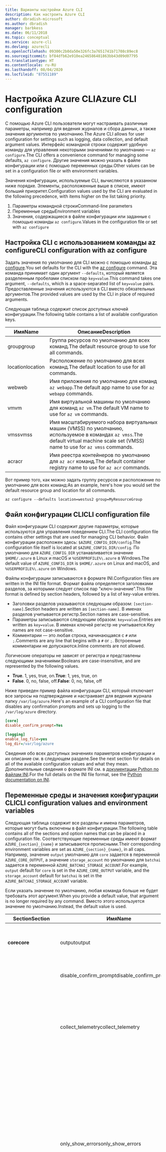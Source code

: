 ```yaml
---
title: Варианты настройки Azure CLI
description: Как настроить Azure CLI
author: dbradish-microsoft
ms.author: dbradish
manager: barbkess
ms.date: 06/11/2018
ms.topic: conceptual
ms.service: azure-cli
ms.devlang: azurecli
ms.openlocfilehash: 09300c2b0da50e326fc3a7651741b71708c89ec8
ms.sourcegitcommit: bf84dfb62e910ea246586481863bb43d09d07795
ms.translationtype: HT
ms.contentlocale: ru-RU
ms.lasthandoff: 08/04/2020
ms.locfileid: "87551189"
---
```

# <a name="azure-cli-configuration"></a><span data-ttu-id="ae813-103">Настройка Azure CLI</span><span class="sxs-lookup"><span data-stu-id="ae813-103">Azure CLI configuration</span></span>

<span data-ttu-id="ae813-104">С помощью Azure CLI пользователи могут настраивать различные параметры, например для ведения журналов и сбора данных, а также значения аргументов по умолчанию.</span><span class="sxs-lookup"><span data-stu-id="ae813-104">The Azure CLI allows for user configuration for settings such as logging, data collection, and default argument values.</span></span>
<span data-ttu-id="ae813-105">Интерфейс командной строки содержит удобную команду для управления некоторыми значениями по умолчанию — `az configure`.</span><span class="sxs-lookup"><span data-stu-id="ae813-105">The CLI offers a convenience command for managing some defaults, `az configure`.</span></span> <span data-ttu-id="ae813-106">Другие значения можно указать в файле конфигурации или с помощью переменных среды.</span><span class="sxs-lookup"><span data-stu-id="ae813-106">Other values can be set in a configuration file or with environment variables.</span></span>

<span data-ttu-id="ae813-107">Значения конфигурации, используемые CLI, вычисляются в указанном ниже порядке. Элементы, расположенные выше в списке, имеют больший приоритет.</span><span class="sxs-lookup"><span data-stu-id="ae813-107">Configuration values used by the CLI are evaluated in the following precedence, with items higher on the list taking priority.</span></span>

1. <span data-ttu-id="ae813-108">Параметры командной строки</span><span class="sxs-lookup"><span data-stu-id="ae813-108">Command-line parameters</span></span>
2. <span data-ttu-id="ae813-109">Переменные среды</span><span class="sxs-lookup"><span data-stu-id="ae813-109">Environment variables</span></span>
3. <span data-ttu-id="ae813-110">Значения, содержащиеся в файле конфигурации или заданные с помощью команды `az configure`.</span><span class="sxs-lookup"><span data-stu-id="ae813-110">Values in the configuration file or set with `az configure`</span></span>

## <a name="cli-configuration-with-az-configure"></a><span data-ttu-id="ae813-111">Настройка CLI с использованием команды az configure</span><span class="sxs-lookup"><span data-stu-id="ae813-111">CLI configuration with az configure</span></span>

<span data-ttu-id="ae813-112">Задать значения по умолчанию для CLI можно с помощью команды [az configure](/cli/azure/reference-index#az-configure).</span><span class="sxs-lookup"><span data-stu-id="ae813-112">You set defaults for the CLI with the [az configure](/cli/azure/reference-index#az-configure) command.</span></span>
<span data-ttu-id="ae813-113">Эта команда принимает один аргумент `--defaults`, который является разделенным пробелами списком пар `key=value`.</span><span class="sxs-lookup"><span data-stu-id="ae813-113">This command takes one argument, `--defaults`, which is a space-separated list of `key=value` pairs.</span></span> <span data-ttu-id="ae813-114">Предоставленные значения используются в CLI вместо обязательных аргументов.</span><span class="sxs-lookup"><span data-stu-id="ae813-114">The provided values are used by the CLI in place of required arguments.</span></span>

<span data-ttu-id="ae813-115">Следующая таблица содержит список доступных ключей конфигурации.</span><span class="sxs-lookup"><span data-stu-id="ae813-115">The following table contains a list of available configuration keys.</span></span>

| <span data-ttu-id="ae813-116">Имя</span><span class="sxs-lookup"><span data-stu-id="ae813-116">Name</span></span> | <span data-ttu-id="ae813-117">Описание</span><span class="sxs-lookup"><span data-stu-id="ae813-117">Description</span></span> |
|------|-------------|
| <span data-ttu-id="ae813-118">group</span><span class="sxs-lookup"><span data-stu-id="ae813-118">group</span></span> | <span data-ttu-id="ae813-119">Группа ресурсов по умолчанию для всех команд.</span><span class="sxs-lookup"><span data-stu-id="ae813-119">The default resource group to use for all commands.</span></span> |
| <span data-ttu-id="ae813-120">location</span><span class="sxs-lookup"><span data-stu-id="ae813-120">location</span></span> | <span data-ttu-id="ae813-121">Расположение по умолчанию для всех команд.</span><span class="sxs-lookup"><span data-stu-id="ae813-121">The default location to use for all commands.</span></span> |
| <span data-ttu-id="ae813-122">web</span><span class="sxs-lookup"><span data-stu-id="ae813-122">web</span></span> | <span data-ttu-id="ae813-123">Имя приложения по умолчанию для команд `az webapp`.</span><span class="sxs-lookup"><span data-stu-id="ae813-123">The default app name to use for `az webapp` commands.</span></span> |
| <span data-ttu-id="ae813-124">vm</span><span class="sxs-lookup"><span data-stu-id="ae813-124">vm</span></span> | <span data-ttu-id="ae813-125">Имя виртуальной машины по умолчанию для команд `az vm`.</span><span class="sxs-lookup"><span data-stu-id="ae813-125">The default VM name to use for `az vm` commands.</span></span> |
| <span data-ttu-id="ae813-126">vmss</span><span class="sxs-lookup"><span data-stu-id="ae813-126">vmss</span></span> | <span data-ttu-id="ae813-127">Имя масштабируемого набора виртуальных машин (VMSS) по умолчанию, используемое в командах `az vmss`.</span><span class="sxs-lookup"><span data-stu-id="ae813-127">The default virtual machine scale set (VMSS) name to use for  `az vmss` commands.</span></span> |
| <span data-ttu-id="ae813-128">acr</span><span class="sxs-lookup"><span data-stu-id="ae813-128">acr</span></span> | <span data-ttu-id="ae813-129">Имя реестра контейнеров по умолчанию для `az acr` команд.</span><span class="sxs-lookup"><span data-stu-id="ae813-129">The default container registry name to use for `az acr` commands.</span></span> |

<span data-ttu-id="ae813-130">Вот пример того, как можно задать группу ресурсов и расположение по умолчанию для всех команд:</span><span class="sxs-lookup"><span data-stu-id="ae813-130">As an example, here's how you would set the default resource group and location for all commands.</span></span>

```azurecli-interactive
az configure --defaults location=westus2 group=MyResourceGroup
```

## <a name="cli-configuration-file"></a><span data-ttu-id="ae813-131">Файл конфигурации CLI</span><span class="sxs-lookup"><span data-stu-id="ae813-131">CLI configuration file</span></span>

<span data-ttu-id="ae813-132">Файл конфигурации CLI содержит другие параметры, которые используются для управления поведением CLI.</span><span class="sxs-lookup"><span data-stu-id="ae813-132">The CLI configuration file contains other settings that are used for managing CLI behavior.</span></span> <span data-ttu-id="ae813-133">Файл конфигурации расположен здесь: `$AZURE_CONFIG_DIR/config`.</span><span class="sxs-lookup"><span data-stu-id="ae813-133">The configuration file itself is located at `$AZURE_CONFIG_DIR/config`.</span></span> <span data-ttu-id="ae813-134">По умолчанию для `AZURE_CONFIG_DIR` устанавливается значение `$HOME/.azure` в Linux и macOS и `%USERPROFILE%\.azure` в Windows.</span><span class="sxs-lookup"><span data-stu-id="ae813-134">The default value of `AZURE_CONFIG_DIR` is `$HOME/.azure` on Linux and macOS, and `%USERPROFILE%\.azure` on Windows.</span></span>

<span data-ttu-id="ae813-135">Файлы конфигурации записываются в формате INI.</span><span class="sxs-lookup"><span data-stu-id="ae813-135">Configuration files are written in the INI file format.</span></span> <span data-ttu-id="ae813-136">Формат файла определяется заголовками разделов, за которыми следует список пар "ключ-значение".</span><span class="sxs-lookup"><span data-stu-id="ae813-136">This file format is defined by section headers, followed by a list of key-value entries.</span></span>

* <span data-ttu-id="ae813-137">Заголовки разделов указываются следующим образом: `[section-name]`.</span><span class="sxs-lookup"><span data-stu-id="ae813-137">Section headers are written as `[section-name]`.</span></span> <span data-ttu-id="ae813-138">В именах разделов учитывается регистр.</span><span class="sxs-lookup"><span data-stu-id="ae813-138">Section names are case-sensitive.</span></span>
* <span data-ttu-id="ae813-139">Параметры записываются следующим образом: `key=value`.</span><span class="sxs-lookup"><span data-stu-id="ae813-139">Entries are written as `key=value`.</span></span> <span data-ttu-id="ae813-140">В именах ключей регистр не учитывается.</span><span class="sxs-lookup"><span data-stu-id="ae813-140">Key names are not case-sensitive.</span></span>
* <span data-ttu-id="ae813-141">Комментарии — это любая строка, начинающаяся с `#` или `;`.</span><span class="sxs-lookup"><span data-stu-id="ae813-141">Comments are any line that begins with a `#` or `;`.</span></span> <span data-ttu-id="ae813-142">Встроенные комментарии не допускаются.</span><span class="sxs-lookup"><span data-stu-id="ae813-142">Inline comments are not allowed.</span></span>

<span data-ttu-id="ae813-143">Логические операторы не зависят от регистра и представлены следующими значениями:</span><span class="sxs-lookup"><span data-stu-id="ae813-143">Booleans are case-insensitive, and are represented by the following values.</span></span>

* <span data-ttu-id="ae813-144">__True__. 1, yes, true, on.</span><span class="sxs-lookup"><span data-stu-id="ae813-144">__True__: 1, yes, true, on</span></span>
* <span data-ttu-id="ae813-145">__False__. 0, no, false, off.</span><span class="sxs-lookup"><span data-stu-id="ae813-145">__False__: 0, no, false, off</span></span>

<span data-ttu-id="ae813-146">Ниже приведен пример файла конфигурации CLI, который отключает все запросы на подтверждение и настраивает для ведения журнала папку `/var/log/azure`.</span><span class="sxs-lookup"><span data-stu-id="ae813-146">Here's an example of a CLI configuration file that disables any confirmation prompts and sets up logging to the `/var/log/azure` directory.</span></span>

```ini
[core]
disable_confirm_prompt=Yes

[logging]
enable_log_file=yes
log_dir=/var/log/azure
```

<span data-ttu-id="ae813-147">Сведения обо всех доступных значениях параметров конфигурации и их описание см. в следующем разделе.</span><span class="sxs-lookup"><span data-stu-id="ae813-147">See the next section for details on all of the available configuration values and what they mean.</span></span> <span data-ttu-id="ae813-148">Дополнительные сведения о формате INI см. в [документации Python по файлам INI](https://docs.python.org/3/library/configparser.html#supported-ini-file-structure).</span><span class="sxs-lookup"><span data-stu-id="ae813-148">For the full details on the INI file format, see the [Python documentation on INI](https://docs.python.org/3/library/configparser.html#supported-ini-file-structure).</span></span>

## <a name="cli-configuration-values-and-environment-variables"></a><span data-ttu-id="ae813-149">Переменные среды и значения конфигурации CLI</span><span class="sxs-lookup"><span data-stu-id="ae813-149">CLI configuration values and environment variables</span></span>

<span data-ttu-id="ae813-150">Следующая таблица содержит все разделы и имена параметров, которые могут быть включены в файл конфигурации.</span><span class="sxs-lookup"><span data-stu-id="ae813-150">The following table contains all of the sections and option names that can be placed in a configuration file.</span></span> <span data-ttu-id="ae813-151">Соответствующие переменные среды имеют формат `AZURE_{section}_{name}` и записываются прописными.</span><span class="sxs-lookup"><span data-stu-id="ae813-151">Their corresponding environment variables are set as `AZURE_{section}_{name}`, in all caps.</span></span> <span data-ttu-id="ae813-152">Например, значение `output` умолчанию для `core` задается в переменной `AZURE_CORE_OUTPUT`, а значение `storage_account` по умолчанию для `batchai` задается в переменной `AZURE_BATCHAI_STORAGE_ACCOUNT`.</span><span class="sxs-lookup"><span data-stu-id="ae813-152">For example, `output` default for `core` is set in the `AZURE_CORE_OUTPUT` variable, and the `storage_account` default for `batchai` is set in the `AZURE_BATCHAI_STORAGE_ACCOUNT` variable.</span></span>

<span data-ttu-id="ae813-153">Если указать значение по умолчанию, любая команда больше не будет требовать этот аргумент.</span><span class="sxs-lookup"><span data-stu-id="ae813-153">When you provide a default value, that argument is no longer required by any command.</span></span> <span data-ttu-id="ae813-154">Вместо этого используется значение по умолчанию.</span><span class="sxs-lookup"><span data-stu-id="ae813-154">Instead, the default value is used.</span></span>

| <span data-ttu-id="ae813-155">Section</span><span class="sxs-lookup"><span data-stu-id="ae813-155">Section</span></span> | <span data-ttu-id="ae813-156">Имя</span><span class="sxs-lookup"><span data-stu-id="ae813-156">Name</span></span>      | <span data-ttu-id="ae813-157">Тип</span><span class="sxs-lookup"><span data-stu-id="ae813-157">Type</span></span> | <span data-ttu-id="ae813-158">Описание</span><span class="sxs-lookup"><span data-stu-id="ae813-158">Description</span></span>|
|---------|-----------|------|------------|
| <span data-ttu-id="ae813-159">__core__</span><span class="sxs-lookup"><span data-stu-id="ae813-159">__core__</span></span> | <span data-ttu-id="ae813-160">output</span><span class="sxs-lookup"><span data-stu-id="ae813-160">output</span></span> | <span data-ttu-id="ae813-161">строка</span><span class="sxs-lookup"><span data-stu-id="ae813-161">string</span></span> | <span data-ttu-id="ae813-162">Формат вывода по умолчанию.</span><span class="sxs-lookup"><span data-stu-id="ae813-162">The default output format.</span></span> <span data-ttu-id="ae813-163">Может иметь значение `json`, `jsonc`, `tsv` или `table`.</span><span class="sxs-lookup"><span data-stu-id="ae813-163">Can be one of `json`, `jsonc`, `tsv`, or `table`.</span></span> |
| | <span data-ttu-id="ae813-164">disable\_confirm\_prompt</span><span class="sxs-lookup"><span data-stu-id="ae813-164">disable\_confirm\_prompt</span></span> | <span data-ttu-id="ae813-165">Логическое</span><span class="sxs-lookup"><span data-stu-id="ae813-165">boolean</span></span> | <span data-ttu-id="ae813-166">Включает и отключает запросы на подтверждение.</span><span class="sxs-lookup"><span data-stu-id="ae813-166">Turn confirmation prompts on/off.</span></span> |
| | <span data-ttu-id="ae813-167">collect\_telemetry</span><span class="sxs-lookup"><span data-stu-id="ae813-167">collect\_telemetry</span></span> | <span data-ttu-id="ae813-168">Логическое</span><span class="sxs-lookup"><span data-stu-id="ae813-168">boolean</span></span> | <span data-ttu-id="ae813-169">Разрешает корпорации Майкрософт собирать анонимные данные об использовании CLI.</span><span class="sxs-lookup"><span data-stu-id="ae813-169">Allow Microsoft to collect anonymous data on the usage of the CLI.</span></span> <span data-ttu-id="ae813-170">Сведения о конфиденциальности см. в [лицензии MIT для Azure CLI](https://github.com/Azure/azure-cli/blob/dev/LICENSE).</span><span class="sxs-lookup"><span data-stu-id="ae813-170">For privacy information, see the [Azure CLI MIT license](https://github.com/Azure/azure-cli/blob/dev/LICENSE).</span></span> |
| | <span data-ttu-id="ae813-171">only\_show\_errors</span><span class="sxs-lookup"><span data-stu-id="ae813-171">only\_show\_errors</span></span> | <span data-ttu-id="ae813-172">Логическое</span><span class="sxs-lookup"><span data-stu-id="ae813-172">boolean</span></span> | <span data-ttu-id="ae813-173">Показывает ошибки только при вызове команды.</span><span class="sxs-lookup"><span data-stu-id="ae813-173">Only show errors during command invocation.</span></span> <span data-ttu-id="ae813-174">Иными словами, в `stderr`будут записываться только ошибки.</span><span class="sxs-lookup"><span data-stu-id="ae813-174">In other words, only errors will be written to `stderr`.</span></span> <span data-ttu-id="ae813-175">При этом подавляются предупреждения от команд предварительной версии, а также нерекомендуемых и экспериментальных команд.</span><span class="sxs-lookup"><span data-stu-id="ae813-175">It suppresses warnings from preview, deprecated and experimental commands.</span></span> <span data-ttu-id="ae813-176">Также предоставляется для отдельных команд с параметром `--only-show-errors`.</span><span class="sxs-lookup"><span data-stu-id="ae813-176">It is also available for individual commands with the `--only-show-errors` parameter.</span></span> |
| | <span data-ttu-id="ae813-177">no\_color</span><span class="sxs-lookup"><span data-stu-id="ae813-177">no\_color</span></span> | <span data-ttu-id="ae813-178">Логическое</span><span class="sxs-lookup"><span data-stu-id="ae813-178">boolean</span></span> | <span data-ttu-id="ae813-179">Отключает цвет.</span><span class="sxs-lookup"><span data-stu-id="ae813-179">Disable color.</span></span> <span data-ttu-id="ae813-180">Сообщения, выделенные цветом, будут иметь префикс `DEBUG`, `INFO`, `WARNING` и `ERROR`.</span><span class="sxs-lookup"><span data-stu-id="ae813-180">Originally colored messages will be prefixed with `DEBUG`, `INFO`, `WARNING` and `ERROR`.</span></span> <span data-ttu-id="ae813-181">Так устраняется проблема со сторонней библиотекой, при использовании которой цвет терминала нельзя отменить изменения после перенаправления `stdout`.</span><span class="sxs-lookup"><span data-stu-id="ae813-181">This bypasses the issue of a third-party library where the terminal's color cannot revert back after a `stdout` redirection.</span></span> |
| <span data-ttu-id="ae813-182">__logging__</span><span class="sxs-lookup"><span data-stu-id="ae813-182">__logging__</span></span> | <span data-ttu-id="ae813-183">enable\_log\_file</span><span class="sxs-lookup"><span data-stu-id="ae813-183">enable\_log\_file</span></span> | <span data-ttu-id="ae813-184">Логическое</span><span class="sxs-lookup"><span data-stu-id="ae813-184">boolean</span></span> | <span data-ttu-id="ae813-185">Включение и отключение ведения журнала.</span><span class="sxs-lookup"><span data-stu-id="ae813-185">Turn logging on/off.</span></span> |
| | <span data-ttu-id="ae813-186">log\_dir</span><span class="sxs-lookup"><span data-stu-id="ae813-186">log\_dir</span></span> | <span data-ttu-id="ae813-187">строка</span><span class="sxs-lookup"><span data-stu-id="ae813-187">string</span></span> | <span data-ttu-id="ae813-188">Каталог для записи журналов.</span><span class="sxs-lookup"><span data-stu-id="ae813-188">The directory to write logs to.</span></span> <span data-ttu-id="ae813-189">По умолчанию это значение равно `${AZURE_CONFIG_DIR}/logs`.</span><span class="sxs-lookup"><span data-stu-id="ae813-189">By default this value is `${AZURE_CONFIG_DIR}/logs`.</span></span> |
| <span data-ttu-id="ae813-190">__storage__</span><span class="sxs-lookup"><span data-stu-id="ae813-190">__storage__</span></span> | <span data-ttu-id="ae813-191">connection\_string</span><span class="sxs-lookup"><span data-stu-id="ae813-191">connection\_string</span></span> | <span data-ttu-id="ae813-192">строка</span><span class="sxs-lookup"><span data-stu-id="ae813-192">string</span></span> | <span data-ttu-id="ae813-193">Строка подключения по умолчанию для команд `az storage`.</span><span class="sxs-lookup"><span data-stu-id="ae813-193">The default connection string to use for `az storage` commands.</span></span> |
| | <span data-ttu-id="ae813-194">account</span><span class="sxs-lookup"><span data-stu-id="ae813-194">account</span></span> | <span data-ttu-id="ae813-195">строка</span><span class="sxs-lookup"><span data-stu-id="ae813-195">string</span></span> | <span data-ttu-id="ae813-196">Имя учетной записи по умолчанию для команд `az storage`.</span><span class="sxs-lookup"><span data-stu-id="ae813-196">The default account name to use for `az storage` commands.</span></span> |
| | <span data-ttu-id="ae813-197">ключ</span><span class="sxs-lookup"><span data-stu-id="ae813-197">key</span></span> | <span data-ttu-id="ae813-198">строка</span><span class="sxs-lookup"><span data-stu-id="ae813-198">string</span></span> | <span data-ttu-id="ae813-199">Ключ учетной записи по умолчанию для команд `az storage`.</span><span class="sxs-lookup"><span data-stu-id="ae813-199">The default account key to use for `az storage` commands.</span></span> |
| | <span data-ttu-id="ae813-200">sas\_token</span><span class="sxs-lookup"><span data-stu-id="ae813-200">sas\_token</span></span> | <span data-ttu-id="ae813-201">строка</span><span class="sxs-lookup"><span data-stu-id="ae813-201">string</span></span> | <span data-ttu-id="ae813-202">Токен SAS по умолчанию для команд `az storage`.</span><span class="sxs-lookup"><span data-stu-id="ae813-202">The default SAS token to use for `az storage` commands.</span></span> |
| <span data-ttu-id="ae813-203">__batchai__</span><span class="sxs-lookup"><span data-stu-id="ae813-203">__batchai__</span></span> | <span data-ttu-id="ae813-204">storage\_account</span><span class="sxs-lookup"><span data-stu-id="ae813-204">storage\_account</span></span> | <span data-ttu-id="ae813-205">строка</span><span class="sxs-lookup"><span data-stu-id="ae813-205">string</span></span> | <span data-ttu-id="ae813-206">Учетная запись хранения по умолчанию для команд `az batchai`.</span><span class="sxs-lookup"><span data-stu-id="ae813-206">The default storage account to use for `az batchai` commands.</span></span> |
| | <span data-ttu-id="ae813-207">storage\_key</span><span class="sxs-lookup"><span data-stu-id="ae813-207">storage\_key</span></span> | <span data-ttu-id="ae813-208">строка</span><span class="sxs-lookup"><span data-stu-id="ae813-208">string</span></span> | <span data-ttu-id="ae813-209">Ключ к хранилищу данных по умолчанию для команд `az batchai`.</span><span class="sxs-lookup"><span data-stu-id="ae813-209">The default storage key to use for `az batchai` commands.</span></span> |
| <span data-ttu-id="ae813-210">__batch__</span><span class="sxs-lookup"><span data-stu-id="ae813-210">__batch__</span></span> | <span data-ttu-id="ae813-211">account</span><span class="sxs-lookup"><span data-stu-id="ae813-211">account</span></span> | <span data-ttu-id="ae813-212">строка</span><span class="sxs-lookup"><span data-stu-id="ae813-212">string</span></span> | <span data-ttu-id="ae813-213">Учетная запись пакетной службы по умолчанию для команд `az batch`.</span><span class="sxs-lookup"><span data-stu-id="ae813-213">The default Azure Batch account name to use for `az batch` commands.</span></span> |
| | <span data-ttu-id="ae813-214">access\_key</span><span class="sxs-lookup"><span data-stu-id="ae813-214">access\_key</span></span> | <span data-ttu-id="ae813-215">строка</span><span class="sxs-lookup"><span data-stu-id="ae813-215">string</span></span> | <span data-ttu-id="ae813-216">Ключ доступа по умолчанию для команд `az batch`.</span><span class="sxs-lookup"><span data-stu-id="ae813-216">The default access key to use for `az batch` commands.</span></span> <span data-ttu-id="ae813-217">Используется только с авторизацией `aad`.</span><span class="sxs-lookup"><span data-stu-id="ae813-217">Only used with `aad` authorization.</span></span> |
| | <span data-ttu-id="ae813-218">endpoint</span><span class="sxs-lookup"><span data-stu-id="ae813-218">endpoint</span></span> | <span data-ttu-id="ae813-219">строка</span><span class="sxs-lookup"><span data-stu-id="ae813-219">string</span></span> | <span data-ttu-id="ae813-220">Конечная точка по умолчанию для подключения для команд `az batch`.</span><span class="sxs-lookup"><span data-stu-id="ae813-220">The default endpoint to connect to for `az batch` commands.</span></span> |
| | <span data-ttu-id="ae813-221">auth\_mode</span><span class="sxs-lookup"><span data-stu-id="ae813-221">auth\_mode</span></span> | <span data-ttu-id="ae813-222">строка</span><span class="sxs-lookup"><span data-stu-id="ae813-222">string</span></span> | <span data-ttu-id="ae813-223">Режим авторизации для команд `az batch`.</span><span class="sxs-lookup"><span data-stu-id="ae813-223">The authorization mode to use for `az batch` commands.</span></span> <span data-ttu-id="ae813-224">Может иметь значение `shared_key` или `aad`.</span><span class="sxs-lookup"><span data-stu-id="ae813-224">Can be `shared_key` or `aad`.</span></span> |
| <span data-ttu-id="ae813-225">__cloud__</span><span class="sxs-lookup"><span data-stu-id="ae813-225">__cloud__</span></span> | <span data-ttu-id="ae813-226">name</span><span class="sxs-lookup"><span data-stu-id="ae813-226">name</span></span> | <span data-ttu-id="ae813-227">строка</span><span class="sxs-lookup"><span data-stu-id="ae813-227">string</span></span> | <span data-ttu-id="ae813-228">Облако по умолчанию для всех команд `az`.</span><span class="sxs-lookup"><span data-stu-id="ae813-228">The default cloud for all `az` commands.</span></span>  <span data-ttu-id="ae813-229">Допустимые значения — `AzureCloud` (по умолчанию), `AzureChinaCloud`, `AzureUSGovernment` и `AzureGermanCloud`.</span><span class="sxs-lookup"><span data-stu-id="ae813-229">The possible values are  `AzureCloud` (default), `AzureChinaCloud`, `AzureUSGovernment`, `AzureGermanCloud`.</span></span> <span data-ttu-id="ae813-230">Чтобы изменить облака, можно использовать команду `az cloud set –name`.</span><span class="sxs-lookup"><span data-stu-id="ae813-230">To change clouds, you can use the `az cloud set –name` command.</span></span>  <span data-ttu-id="ae813-231">Пример см. в статье [Выбор облаков с помощью Azure CLI](manage-clouds-azure-cli.md).</span><span class="sxs-lookup"><span data-stu-id="ae813-231">For an example, see [Manage Clouds with the Azure CLI](manage-clouds-azure-cli.md).</span></span> |
| <span data-ttu-id="ae813-232">__extension__</span><span class="sxs-lookup"><span data-stu-id="ae813-232">__extension__</span></span> | <span data-ttu-id="ae813-233">use_dynamic_install</span><span class="sxs-lookup"><span data-stu-id="ae813-233">use_dynamic_install</span></span> | <span data-ttu-id="ae813-234">строка</span><span class="sxs-lookup"><span data-stu-id="ae813-234">string</span></span> | <span data-ttu-id="ae813-235">Установите расширение, если оно не было добавлено при выполнении команды.</span><span class="sxs-lookup"><span data-stu-id="ae813-235">Install an extension if it's not added yet when running a command from it.</span></span> <span data-ttu-id="ae813-236">Допустимые значения — `no` (по умолчанию), `yes_prompt`, `yes_without_prompt`.</span><span class="sxs-lookup"><span data-stu-id="ae813-236">The possible values are `no` (default), `yes_prompt`, `yes_without_prompt`.</span></span> |
| | <span data-ttu-id="ae813-237">run_after_dynamic_install</span><span class="sxs-lookup"><span data-stu-id="ae813-237">run_after_dynamic_install</span></span> | <span data-ttu-id="ae813-238">Логическое</span><span class="sxs-lookup"><span data-stu-id="ae813-238">boolean</span></span> | <span data-ttu-id="ae813-239">Продолжайте выполнять команду при динамической установке расширения.</span><span class="sxs-lookup"><span data-stu-id="ae813-239">Continue to run the command when an extension is dynamically installed for it.</span></span> <span data-ttu-id="ae813-240">Значение по умолчанию — `False`.</span><span class="sxs-lookup"><span data-stu-id="ae813-240">Default is `False`.</span></span> |

> [!NOTE]
> <span data-ttu-id="ae813-241">В файле конфигурации могут быть и другие значения, но управление ими осуществляется непосредственно с помощью команд CLI, включая `az configure`.</span><span class="sxs-lookup"><span data-stu-id="ae813-241">You may see other values in your configuration file, but these are managed directly through CLI commands, including `az configure`.</span></span> <span data-ttu-id="ae813-242">Самостоятельно изменить можно только значения, перечисленные в таблице выше.</span><span class="sxs-lookup"><span data-stu-id="ae813-242">The ones listed in the table above are the only values you should change yourself.</span></span>
